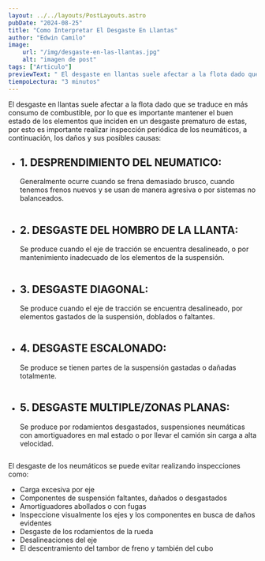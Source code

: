 ```yaml
---
layout: ../../layouts/PostLayouts.astro
pubDate: "2024-08-25"
title: "Como Interpretar El Desgaste En Llantas"
author: "Edwin Camilo"
image:
    url: "/img/desgaste-en-las-llantas.jpg"
    alt: "imagen de post"
tags: ["Articulo"] 
previewText: " El desgaste en llantas suele afectar a la flota dado que se traduce en más consumo de combustible, por lo que es importante mantener el buen estado de los elementos que inciden en un desgaste prematuro de estas."
tiempoLectura: "3 minutos"
---
```


<div class="">

<p class=" text-blog"> El desgaste en llantas suele afectar a la flota dado que se traduce en más consumo de combustible, por lo que es importante mantener el buen estado de los elementos que inciden en un desgaste prematuro de estas, por esto es importante realizar inspección periódica de los neumáticos, a continuación, los daños y sus posibles causas: </p>

<ul class=""> 
    <li class="my-8">
    <h2 class="subtitulos-blog my-2">1. DESPRENDIMIENTO DEL NEUMATICO: </h2>
     <p class="text-blog">Generalmente ocurre cuando se frena demasiado brusco, cuando tenemos frenos nuevos y se usan de manera agresiva o por sistemas no balanceados. </p>
    <img class="rounded-t-lg w-[200px] my-2" src="/img/desprendimiento-del-neumatico.jpg" alt=""> </img>
    </li>
    <li  class="my-8">
    <h2 class="subtitulos-blog my-2">2. DESGASTE DEL HOMBRO DE LA LLANTA: </h2>
     <p class="text-blog">Se produce cuando el eje de tracción se encuentra desalineado, o por mantenimiento inadecuado de los elementos de la suspensión. </p>
    <img class="rounded-t-lg w-[200px]" src="/img/desgaste-del-hombro-de-la-llanta.jpg" alt=""> </img>
    </li>
    <li class="my-8">
    <h2 class="subtitulos-blog my-2">3. DESGASTE DIAGONAL: </h2>
     <p class="text-blog">Se produce cuando el eje de tracción se encuentra desalineado, por elementos gastados de la suspensión, doblados o faltantes. </p>
    <img class="rounded-t-lg w-[200px]" src="/img/desgaste-diagonal.jpg" alt=""> </img>
    </li>
    <li class="my-8">
    <h2 class="subtitulos-blog my-2">4. DESGASTE ESCALONADO: </h2>
     <p class="text-blog"> Se produce se tienen partes de la suspensión gastadas o dañadas totalmente.</p>
    <img class="rounded-t-lg w-[200px] " src="/img/desgaste-escalonado.png" alt=""> </img>
    </li>
    <li class="my-8">
    <h2 class="subtitulos-blog my-2">5. DESGASTE MULTIPLE/ZONAS PLANAS:</h2>
     <p class="text-blog">  Se produce por rodamientos desgastados, suspensiones neumáticas con amortiguadores en mal estado o por llevar el camión sin carga a alta velocidad.</p>
    <img class="rounded-t-lg w-[200px] " src="/img/desgaste-multiple.jpg" alt=""> </img>
    </li>  
</ul>

<p class="text-blog my-4"> El desgaste de los neumáticos se puede evitar realizando inspecciones como:
<ul class="list-disc list-inside flex flex-col gap-4 text-blog"> 
    <li> Carga excesiva por eje </li>
    <li>Componentes de suspensión faltantes, dañados o desgastados </li> 
    <li>Amortiguadores abollados o con fugas </li> 
    <li>Inspeccione visualmente los ejes y los componentes en busca de daños evidentes </li> 
    <li>Desgaste de los rodamientos de la rueda </li> 
    <li>Desalineaciones del eje </li> 
    <li>El descentramiento del tambor de freno y también del cubo</li>  
</ul>

<div> 




